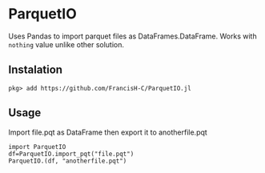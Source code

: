 # ParquetIO

Uses Pandas to import parquet files as DataFrames.DataFrame.
Works with `nothing` value unlike other solution.

## Instalation
```
pkg> add https://github.com/FrancisH-C/ParquetIO.jl
```

## Usage

Import file.pqt as DataFrame then export it to anotherfile.pqt

```
import ParquetIO
df=ParquetIO.import_pqt("file.pqt")
ParquetIO.(df, "anotherfile.pqt")
```

